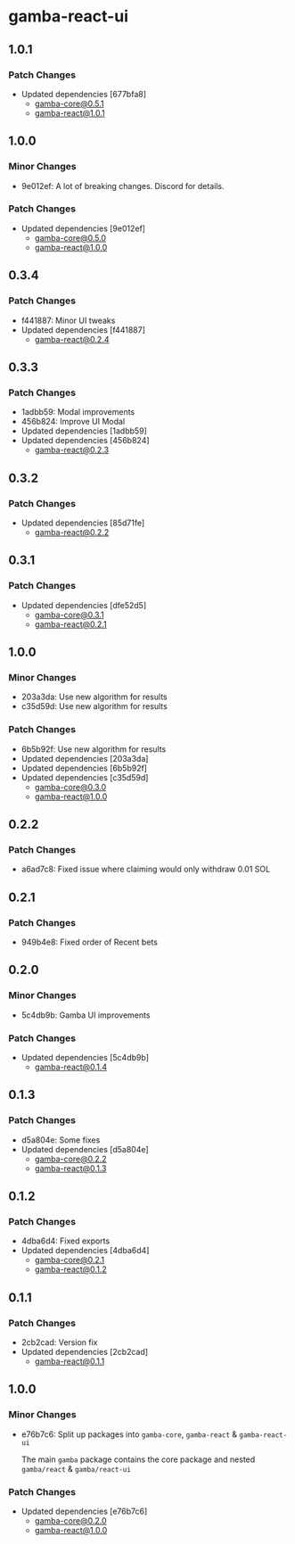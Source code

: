 # gamba-react-ui

## 1.0.1

### Patch Changes

- Updated dependencies [677bfa8]
  - gamba-core@0.5.1
  - gamba-react@1.0.1

## 1.0.0

### Minor Changes

- 9e012ef: A lot of breaking changes. Discord for details.

### Patch Changes

- Updated dependencies [9e012ef]
  - gamba-core@0.5.0
  - gamba-react@1.0.0

## 0.3.4

### Patch Changes

- f441887: Minor UI tweaks
- Updated dependencies [f441887]
  - gamba-react@0.2.4

## 0.3.3

### Patch Changes

- 1adbb59: Modal improvements
- 456b824: Improve UI Modal
- Updated dependencies [1adbb59]
- Updated dependencies [456b824]
  - gamba-react@0.2.3

## 0.3.2

### Patch Changes

- Updated dependencies [85d71fe]
  - gamba-react@0.2.2

## 0.3.1

### Patch Changes

- Updated dependencies [dfe52d5]
  - gamba-core@0.3.1
  - gamba-react@0.2.1

## 1.0.0

### Minor Changes

- 203a3da: Use new algorithm for results
- c35d59d: Use new algorithm for results

### Patch Changes

- 6b5b92f: Use new algorithm for results
- Updated dependencies [203a3da]
- Updated dependencies [6b5b92f]
- Updated dependencies [c35d59d]
  - gamba-core@0.3.0
  - gamba-react@1.0.0

## 0.2.2

### Patch Changes

- a6ad7c8: Fixed issue where claiming would only withdraw 0.01 SOL

## 0.2.1

### Patch Changes

- 949b4e8: Fixed order of Recent bets

## 0.2.0

### Minor Changes

- 5c4db9b: Gamba UI improvements

### Patch Changes

- Updated dependencies [5c4db9b]
  - gamba-react@0.1.4

## 0.1.3

### Patch Changes

- d5a804e: Some fixes
- Updated dependencies [d5a804e]
  - gamba-core@0.2.2
  - gamba-react@0.1.3

## 0.1.2

### Patch Changes

- 4dba6d4: Fixed exports
- Updated dependencies [4dba6d4]
  - gamba-core@0.2.1
  - gamba-react@0.1.2

## 0.1.1

### Patch Changes

- 2cb2cad: Version fix
- Updated dependencies [2cb2cad]
  - gamba-react@0.1.1

## 1.0.0

### Minor Changes

- e76b7c6: Split up packages into `gamba-core`, `gamba-react` & `gamba-react-ui`

  The main `gamba` package contains the core package and nested `gamba/react` & `gamba/react-ui`

### Patch Changes

- Updated dependencies [e76b7c6]
  - gamba-core@0.2.0
  - gamba-react@1.0.0
